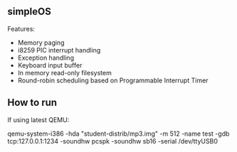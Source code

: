 simpleOS
-----

Features: 
- Memory paging
- i8259 PIC interrupt handling
- Exception handling
- Keyboard input buffer
- In memory read-only filesystem
- Round-robin scheduling based on Programmable Interrupt Timer

How to run
-----
If using latest QEMU:

qemu-system-i386 -hda "student-distrib/mp3.img" -m 512 -name test -gdb tcp:127.0.0.1:1234 -soundhw pcspk -soundhw sb16 -serial /dev/ttyUSB0

